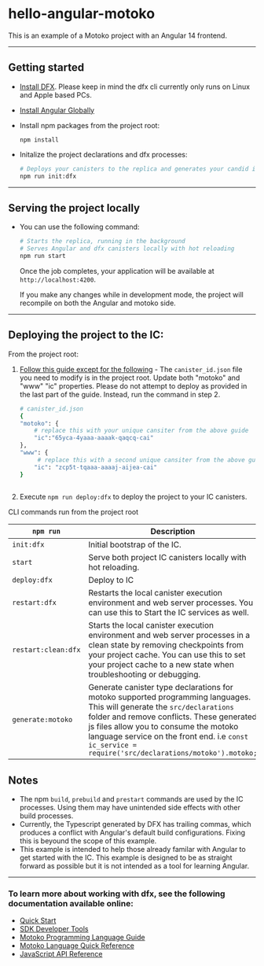 # hello-angular-motoko
This is an example of a Motoko project with an Angular 14 frontend.

-----------
## Getting started

- [Install DFX](https://sdk.dfinity.org/docs/quickstart/local-quickstart.html). Please keep in mind the dfx cli currently only runs on Linux and Apple based PCs.
- [Install Angular Globally](https://angular.io/guide/setup-local)
- Install npm packages from the project root:

    ```
    npm install
    ```
- Initalize the project declarations and dfx processes:
    ```Bash
    # Deploys your canisters to the replica and generates your candid interface
    npm run init:dfx
    ```

-----

## Serving the project locally
- You can use the following command:

    ```bash
    # Starts the replica, running in the background
    # Serves Angular and dfx canisters locally with hot reloading
    npm run start
    ```
    Once the job completes, your application will be available at `http://localhost:4200`.

    If you make any changes while in development mode, the project will recompile on both the Angular and motoko side.

-----

## Deploying the project to the IC:
From the project root:

 1. [Follow this guide except for the following](https://kyle-peacock.com/blog/dfinity/your-first-canister) - The `canister_id.json` file you need to modify is in the project root. Update both "motoko" and "www" "ic" properties. Please do not attempt to deploy as provided in the last part of the guide. Instead, run the command in step 2.
	 
    ```bash
    # canister_id.json
    {
    "motoko": {
        # replace this with your unique cansiter from the above guide
        "ic":"65yca-4yaaa-aaaak-qaqcq-cai"
    },
    "www": {
         # replace this with a second unique cansiter from the above guide
        "ic": "zcp5t-tqaaa-aaaaj-aijea-cai"
    }
   
    ```
	
 2. Execute `npm run deploy:dfx` to deploy the project to your IC canisters.

CLI commands run from the project root

|         `npm run`       |Description                         
|----------------|-------------------------------
|`init:dfx`| Initial bootstrap of the IC.   
|`start`| Serve both project IC canisters locally with hot reloading.         
|`deploy:dfx`         |Deploy to IC           
|`restart:dfx`         |Restarts the local canister execution environment and web server processes. You can use this to Start the IC services as well.
|`restart:clean:dfx`|Starts the local canister execution environment and web server processes in a clean state by removing checkpoints from your project cache. You can use this to set your project cache to a new state when troubleshooting or debugging.|
|`generate:motoko`| Generate canister type declarations for motoko supported programming languages. This will generate the `src/declarations` folder and remove conflicts. These generated js files allow you to consume the motoko language service on the front end. i.e `const  ic_service = require('src/declarations/motoko').motoko;`

## Notes
- The npm `build`, `prebuild` and `prestart` commands are used by the IC processes. Using them may have unintended side effects with other build processes.
- Currently, the Typescript generated by DFX has trailing commas, which produces a conflict with Angular's default build configurations. Fixing this is beyound the scope of this example.
- This example is intended to help those already familar with Angular to get started with the IC. This example is designed to be as straight forward as possible but it is not intended as a tool for learning Angular.

-----

### To learn more about working with dfx, see the following documentation available online:

- [Quick Start](https://sdk.dfinity.org/docs/quickstart/quickstart-intro.html)
- [SDK Developer Tools](https://sdk.dfinity.org/docs/developers-guide/sdk-guide.html)
- [Motoko Programming Language Guide](https://sdk.dfinity.org/docs/language-guide/motoko.html)
- [Motoko Language Quick Reference](https://sdk.dfinity.org/docs/language-guide/language-manual.html)
- [JavaScript API Reference](https://erxue-5aaaa-aaaab-qaagq-cai.raw.ic0.app)

